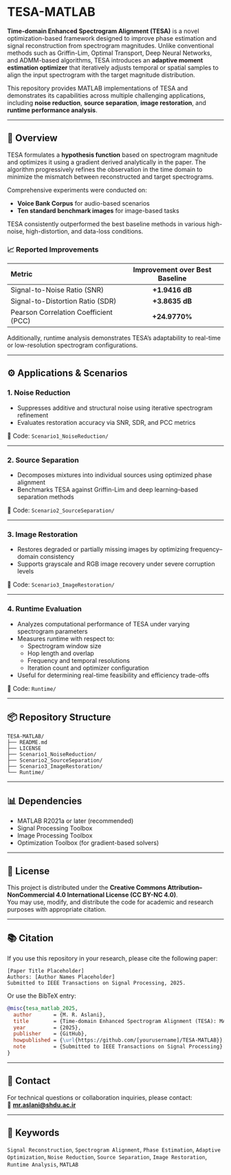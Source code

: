 # TESA-MATLAB

**Time-domain Enhanced Spectrogram Alignment (TESA)** is a novel optimization-based framework designed to improve phase estimation and signal reconstruction from spectrogram magnitudes. Unlike conventional methods such as Griffin-Lim, Optimal Transport, Deep Neural Networks, and ADMM-based algorithms, TESA introduces an **adaptive moment estimation optimizer** that iteratively adjusts temporal or spatial samples to align the input spectrogram with the target magnitude distribution.

This repository provides MATLAB implementations of TESA and demonstrates its capabilities across multiple challenging applications, including **noise reduction**, **source separation**, **image restoration**, and **runtime performance analysis**.

---

## 🔬 Overview

TESA formulates a **hypothesis function** based on spectrogram magnitude and optimizes it using a gradient derived analytically in the paper. The algorithm progressively refines the observation in the time domain to minimize the mismatch between reconstructed and target spectrograms.

Comprehensive experiments were conducted on:
- **Voice Bank Corpus** for audio-based scenarios  
- **Ten standard benchmark images** for image-based tasks  

TESA consistently outperformed the best baseline methods in various high-noise, high-distortion, and data-loss conditions.

### 📈 Reported Improvements

| Metric | Improvement over Best Baseline |
|:--------|:------------------------------:|
| Signal-to-Noise Ratio (SNR) | **+1.9416 dB** |
| Signal-to-Distortion Ratio (SDR) | **+3.8635 dB** |
| Pearson Correlation Coefficient (PCC) | **+24.9770%** |

Additionally, runtime analysis demonstrates TESA’s adaptability to real-time or low-resolution spectrogram configurations.

---

## ⚙️ Applications & Scenarios

### 1. Noise Reduction
- Suppresses additive and structural noise using iterative spectrogram refinement  
- Evaluates restoration accuracy via SNR, SDR, and PCC metrics  

📁 Code: `Scenario1_NoiseReduction/`

---

### 2. Source Separation
- Decomposes mixtures into individual sources using optimized phase alignment  
- Benchmarks TESA against Griffin-Lim and deep learning–based separation methods  

📁 Code: `Scenario2_SourceSeparation/`

---

### 3. Image Restoration
- Restores degraded or partially missing images by optimizing frequency–domain consistency  
- Supports grayscale and RGB image recovery under severe corruption levels  

📁 Code: `Scenario3_ImageRestoration/`

---

### 4. Runtime Evaluation
- Analyzes computational performance of TESA under varying spectrogram parameters  
- Measures runtime with respect to:
  - Spectrogram window size  
  - Hop length and overlap  
  - Frequency and temporal resolutions  
  - Iteration count and optimizer configuration  
- Useful for determining real-time feasibility and efficiency trade-offs  

📁 Code: `Runtime/`

---

## 📦 Repository Structure

```
TESA-MATLAB/
├── README.md
├── LICENSE
├── Scenario1_NoiseReduction/
├── Scenario2_SourceSeparation/
├── Scenario3_ImageRestoration/
└── Runtime/
```

---

## 📊 Dependencies

- MATLAB R2021a or later (recommended)
- Signal Processing Toolbox
- Image Processing Toolbox
- Optimization Toolbox (for gradient-based solvers)

---

## 📄 License

This project is distributed under the **Creative Commons Attribution–NonCommercial 4.0 International License (CC BY-NC 4.0)**.  
You may use, modify, and distribute the code for academic and research purposes with appropriate citation.

---

## 📚 Citation

If you use this repository in your research, please cite the following paper:

```
[Paper Title Placeholder]
Authors: [Author Names Placeholder]
Submitted to IEEE Transactions on Signal Processing, 2025.
```

Or use the BibTeX entry:

```bibtex
@misc{tesa_matlab_2025,
  author       = {M. R. Aslani},
  title        = {Time-domain Enhanced Spectrogram Alignment (TESA): MATLAB Implementation},
  year         = {2025},
  publisher    = {GitHub},
  howpublished = {\url{https://github.com/[yourusername]/TESA-MATLAB}},
  note         = {Submitted to IEEE Transactions on Signal Processing}
}
```

---

## 🔗 Contact

For technical questions or collaboration inquiries, please contact:  
📧 **mr.aslani@shdu.ac.ir**

---

## 🧠 Keywords
`Signal Reconstruction`, `Spectrogram Alignment`, `Phase Estimation`, `Adaptive Optimization`, `Noise Reduction`, `Source Separation`, `Image Restoration`, `Runtime Analysis`, `MATLAB`
